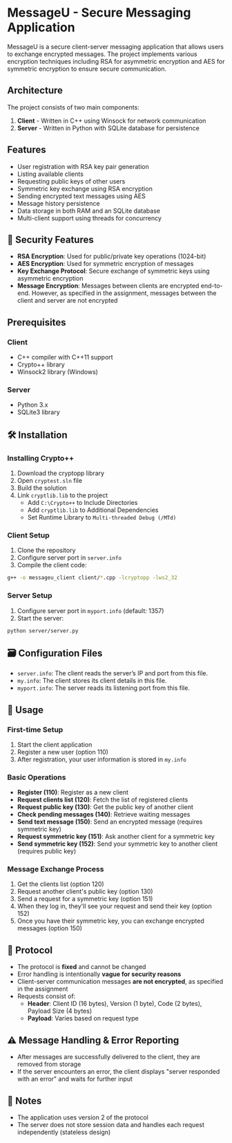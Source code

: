 # MessageU - Secure Messaging Application

MessageU is a secure client-server messaging application that allows users to exchange encrypted messages. The project implements various encryption techniques including RSA for asymmetric encryption and AES for symmetric encryption to ensure secure communication.

## Architecture

The project consists of two main components:

1. **Client** - Written in C++ using Winsock for network communication
2. **Server** - Written in Python with SQLite database for persistence

## Features

- User registration with RSA key pair generation
- Listing available clients
- Requesting public keys of other users
- Symmetric key exchange using RSA encryption
- Sending encrypted text messages using AES
- Message history persistence
- Data storage in both RAM and an SQLite database
- Multi-client support using threads for concurrency

## 🔐 Security Features

- **RSA Encryption**: Used for public/private key operations (1024-bit)
- **AES Encryption**: Used for symmetric encryption of messages
- **Key Exchange Protocol**: Secure exchange of symmetric keys using asymmetric encryption
- **Message Encryption**: Messages between clients are encrypted end-to-end. However, as specified in the assignment, messages between the client and server are not encrypted

## Prerequisites

### Client
- C++ compiler with C++11 support
- Crypto++ library
- Winsock2 library (Windows)

### Server
- Python 3.x
- SQLite3 library

## 🛠️ Installation

### Installing Crypto++
1. Download the cryptopp library
2. Open `cryptest.sln` file
3. Build the solution
4. Link `cryptlib.lib` to the project
    - Add `C:\Crypto++` to Include Directories
    - Add `cryptlib.lib` to Additional Dependencies
    - Set Runtime Library to `Multi-threaded Debug (/MTd)`

### Client Setup
1. Clone the repository
2. Configure server port in `server.info`
3. Compile the client code:
```bash
g++ -o messageu_client client/*.cpp -lcryptopp -lws2_32
```

### Server Setup
1. Configure server port in `myport.info` (default: 1357)
2. Start the server:
```bash
python server/server.py
```

## 🗃️ Configuration Files
- `server.info`: The client reads the server’s IP and port from this file.
- `my.info`: The client stores its client details in this file.
- `myport.info`: The server reads its listening port from this file.

## 🚀 Usage

### First-time Setup
1. Start the client application
2. Register a new user (option 110)
3. After registration, your user information is stored in `my.info`

### Basic Operations
- **Register (110)**: Register as a new client
- **Request clients list (120)**: Fetch the list of registered clients
- **Request public key (130)**: Get the public key of another client
- **Check pending messages (140)**: Retrieve waiting messages
- **Send text message (150)**: Send an encrypted message (requires symmetric key)
- **Request symmetric key (151)**: Ask another client for a symmetric key
- **Send symmetric key (152)**: Send your symmetric key to another client (requires public key)

### Message Exchange Process
1. Get the clients list (option 120)
2. Request another client's public key (option 130)
3. Send a request for a symmetric key (option 151)
4. When they log in, they'll see your request and send their key (option 152)
5. Once you have their symmetric key, you can exchange encrypted messages (option 150)

## 📡 Protocol

- The protocol is **fixed** and cannot be changed
- Error handling is intentionally **vague for security reasons**
- Client-server communication messages **are not encrypted**, as specified in the assignment
- Requests consist of:
    - **Header**: Client ID (16 bytes), Version (1 byte), Code (2 bytes), Payload Size (4 bytes)
    - **Payload**: Varies based on request type

## ⚠️ Message Handling & Error Reporting

- After messages are successfully delivered to the client, they are removed from storage
- If the server encounters an error, the client displays "server responded with an error" and waits for further input

## 📝 Notes

- The application uses version 2 of the protocol
- The server does not store session data and handles each request independently (stateless design)
  
